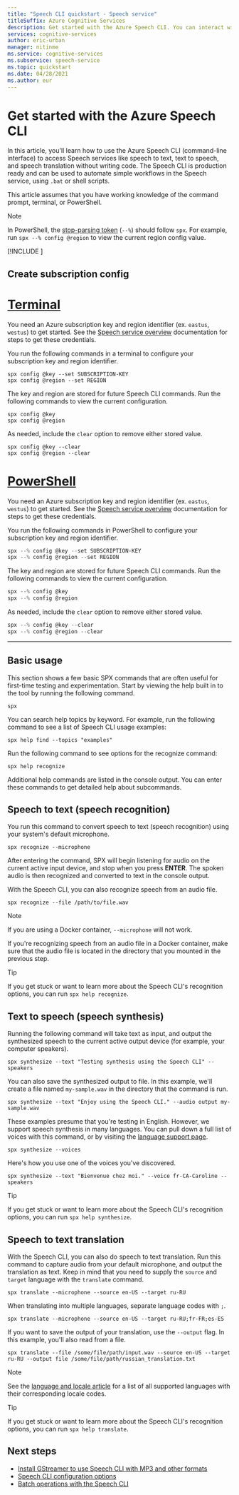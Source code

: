 ```yaml
---
title: "Speech CLI quickstart - Speech service"
titleSuffix: Azure Cognitive Services
description: Get started with the Azure Speech CLI. You can interact with Speech services like speech to text, text to speech, and speech translation without writing code. 
services: cognitive-services
author: eric-urban
manager: nitinme
ms.service: cognitive-services
ms.subservice: speech-service
ms.topic: quickstart
ms.date: 04/28/2021
ms.author: eur
---
```


# Get started with the Azure Speech CLI

In this article, you'll learn how to use the Azure Speech CLI (command-line interface) to access Speech services like speech to text, text to speech, and speech translation without writing code. The Speech CLI is production ready and can be used to automate simple workflows in the Speech service, using `.bat` or shell scripts.

This article assumes that you have working knowledge of the command prompt, terminal, or PowerShell.

> [!NOTE]
> In PowerShell, the [stop-parsing token](https://docs.microsoft.com/powershell/module/microsoft.powershell.core/about/about_special_characters?view=powershell-7.2#stop-parsing-token---) (`--%`) should follow `spx`. For example, run `spx --% config @region` to view the current region config value.

[!INCLUDE [](includes/spx-setup.md)]


## Create subscription config

# [Terminal](#tab/terminal)

You need an Azure subscription key and region identifier (ex. `eastus`, `westus`) to get started. See the [Speech service overview](overview.md#find-keys-and-locationregion) documentation for steps to get these credentials.

You run the following commands in a terminal to configure your subscription key and region identifier. 

```console
spx config @key --set SUBSCRIPTION-KEY
spx config @region --set REGION
```

The key and region are stored for future Speech CLI commands. Run the following commands to view the current configuration.

```console
spx config @key
spx config @region
```

As needed, include the `clear` option to remove either stored value.

```console
spx config @key --clear
spx config @region --clear
```

# [PowerShell](#tab/powershell)

You need an Azure subscription key and region identifier (ex. `eastus`, `westus`) to get started. See the [Speech service overview](overview.md#find-keys-and-locationregion) documentation for steps to get these credentials.

You run the following commands in PowerShell to configure your subscription key and region identifier. 

```powershell
spx --% config @key --set SUBSCRIPTION-KEY
spx --% config @region --set REGION
```

The key and region are stored for future Speech CLI commands. Run the following commands to view the current configuration.

```powershell
spx --% config @key
spx --% config @region
```

As needed, include the `clear` option to remove either stored value.

```powershell
spx --% config @key --clear
spx --% config @region --clear
```

***

## Basic usage

This section shows a few basic SPX commands that are often useful for first-time testing and experimentation. Start by viewing the help built in to the tool by running the following command.

```console
spx
```

You can search help topics by keyword. For example, run the following command to see a list of Speech CLI usage examples:

```console
spx help find --topics "examples"
```

Run the following command to see options for the recognize command:

```console
spx help recognize
```

Additional help commands are listed in the console output. You can enter these commands to get detailed help about subcommands.

## Speech to text (speech recognition)

You run this command to convert speech to text (speech recognition) using your system's default microphone. 

```console
spx recognize --microphone
```

After entering the command, SPX will begin listening for audio on the current active input device, and stop when you press **ENTER**. The spoken audio is then recognized and converted to text in the console output.

With the Speech CLI, you can also recognize speech from an audio file.

```console
spx recognize --file /path/to/file.wav
```

> [!NOTE]
> If you are using a Docker container, `--microphone` will not work.
> 
> If you're recognizing speech from an audio file in a Docker container, make sure that the audio file is located in the directory that you mounted in the previous step.

> [!TIP]
> If you get stuck or want to learn more about the Speech CLI's recognition options, you can run ```spx help recognize```.

## Text to speech (speech synthesis)

Running the following command will take text as input, and output the synthesized speech to the current active output device (for example, your computer speakers).

```console
spx synthesize --text "Testing synthesis using the Speech CLI" --speakers
```

You can also save the synthesized output to file. In this example, we'll create a file named `my-sample.wav` in the directory that the command is run.

```console
spx synthesize --text "Enjoy using the Speech CLI." --audio output my-sample.wav
```

These examples presume that you're testing in English. However, we support speech synthesis in many languages. You can pull down a full list of voices with this command, or by visiting the [language support page](./language-support.md).

```console
spx synthesize --voices
```

Here's how you use one of the voices you've discovered.

```console
spx synthesize --text "Bienvenue chez moi." --voice fr-CA-Caroline --speakers
```

> [!TIP]
> If you get stuck or want to learn more about the Speech CLI's recognition options, you can run ```spx help synthesize```.

## Speech to text translation

With the Speech CLI, you can also do speech to text translation. Run this command to capture audio from your default microphone, and output the translation as text. Keep in mind that you need to supply the `source` and `target` language with the `translate` command.

```console
spx translate --microphone --source en-US --target ru-RU
```

When translating into multiple languages, separate language codes with `;`.

```console
spx translate --microphone --source en-US --target ru-RU;fr-FR;es-ES
```

If you want to save the output of your translation, use the `--output` flag. In this example, you'll also read from a file.

```console
spx translate --file /some/file/path/input.wav --source en-US --target ru-RU --output file /some/file/path/russian_translation.txt
```

> [!NOTE]
> See the [language and locale article](language-support.md) for a list of all supported languages with their corresponding locale codes.

> [!TIP]
> If you get stuck or want to learn more about the Speech CLI's recognition options, you can run ```spx help translate```.


## Next steps

* [Install GStreamer to use Speech CLI with MP3 and other formats](./how-to-use-codec-compressed-audio-input-streams.md)
* [Speech CLI configuration options](./spx-data-store-configuration.md)
* [Batch operations with the Speech CLI](./spx-batch-operations.md)

